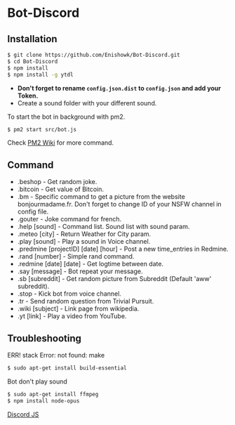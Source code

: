 # Bot-Discord

## Installation

```sh
$ git clone https://github.com/Enishowk/Bot-Discord.git
$ cd Bot-Discord
$ npm install
$ npm install -g ytdl
```

* **Don't forget to rename `config.json.dist` to `config.json` and add your Token.**
* Create a sound folder with your different sound.

To start the bot in background with pm2.

```sh
$ pm2 start src/bot.js
```

Check [PM2 Wiki](https://github.com/Unitech/pm2/wiki) for more command.

## Command

* .beshop - Get random joke.
* .bitcoin - Get value of Bitcoin.
* .bm - Specific command to get a picture from the website bonjourmadame.fr. Don't forget to change ID of your NSFW channel in config file.
* .gouter - Joke command for french.
* .help [sound] - Command list. Sound list with sound param.
* .meteo [city] - Return Weather for City param.
* .play [sound] - Play a sound in Voice channel.
* .predmine [projectID] [date] [hour] - Post a new time_entries in Redmine.
* .rand [number] - Simple rand command.
* .redmine [date] [date] - Get logtime between date.
* .say [message] - Bot repeat your message.
* .sb [subreddit] - Get random picture from Subreddit (Default 'aww' subreddit).
* .stop - Kick bot from voice channel.
* .tr - Send random question from Trivial Pursuit.
* .wiki [subject] - Link page from wikipedia.
* .yt [link] - Play a video from YouTube.

## Troubleshooting

ERR! stack Error: not found: make 
```sh
$ sudo apt-get install build-essential
```
    
Bot don't play sound
```sh
$ sudo apt-get install ffmpeg
$ npm install node-opus
```

[Discord JS](https://github.com/hydrabolt/discord.js/)
